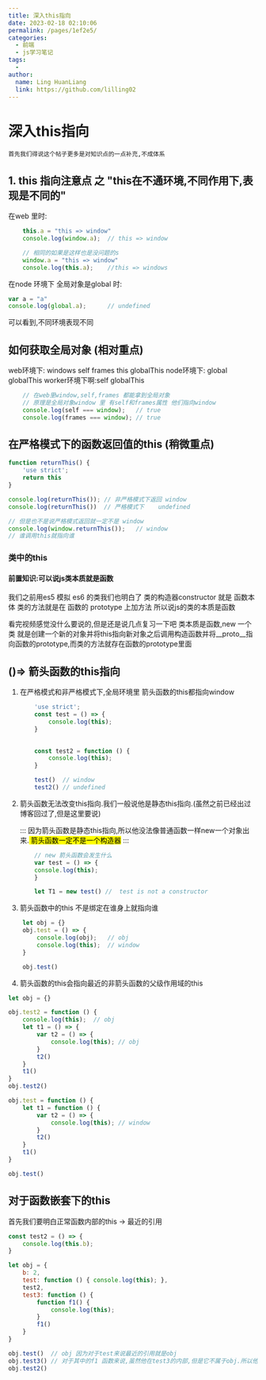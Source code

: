 ```yaml
---
title: 深入this指向
date: 2023-02-18 02:10:06
permalink: /pages/1ef2e5/
categories:
  - 前端
  - js学习笔记
tags:
  - 
author: 
  name: Ling HuanLiang
  link: https://github.com/lilling02
---
```

#   深入this指向

    首先我们得说这个帖子更多是对知识点的一点补充,不成体系

## 1. this 指向注意点 之 "this在不通环境,不同作用下,表现是不同的"

在web 里时:

```` js 
    this.a = "this => window"
    console.log(window.a);  // this => window

    // 相同的如果是这样也是没问题的s
    window.a = "this => window"
    console.log(this.a);    //this => windows
````

在node 环境下 全局对象是global 时:
```` js
var a = "a"
console.log(global.a);      // undefined
````

可以看到,不同环境表现不同

## 如何获取全局对象 (相对重点)
web环境下: windows self frames this globalThis
node环境下: global globalThis 
worker环境下啊:self globalThis

```` js
    // 在web里window,self,frames 都能拿到全局对象
    // 原理是全局对象window 里 有self和frames属性 他们指向window
    console.log(self === window);   // true
    console.log(frames === window); // true
````

##  在严格模式下的函数返回值的this (稍微重点)
```` js 
function returnThis() {
    'use strict';
    return this
}

console.log(returnThis()); // 非严格模式下返回 window
console.log(returnThis())  // 严格模式下    undefined

// 但是也不是说严格模式返回就一定不是 window
console.log(window.returnThis());   // window
// 谁调用this就指向谁
```` 

### 类中的this

#### 前置知识:可以说js类本质就是函数 
我们之前用es5 模拟 es6 的类我们也明白了
类的构造器constructor 就是 函数本体 
类的方法就是在 函数的 prototype 上加方法
所以说js的类的本质是函数

看完视频感觉没什么要说的,但是还是说几点复习一下吧
类本质是函数,new 一个 类 就是创建一个新的对象并将this指向新对象之后调用构造函数并将__proto__指向函数的prototype,而类的方法就存在函数的prototype里面

## ()=> 箭头函数的this指向

1. 在严格模式和非严格模式下,全局环境里 箭头函数的this都指向window
    
    ```` js
        'use strict';
        const test = () => {
            console.log(this);
        }

       
        const test2 = function () {
            console.log(this);
        }

        test()  // window
        test2() // undefined
    ````

2. 箭头函数无法改变this指向.我们一般说他是静态this指向.(虽然之前已经出过博客回过了,但是这里要说)

    :::
        因为箭头函数是静态this指向,所以他没法像普通函数一样new一个对象出来.<mark> 箭头函数一定不是一个构造器</mark>
    :::

    ```` js
        // new 箭头函数会发生什么
        var test = () => {
        console.log(this);
        }

        let T1 = new test() //  test is not a constructor
    ````

3. 箭头函数中的this 不是绑定在谁身上就指向谁

```` js
    let obj = {}
    obj.test = () => {
        console.log(obj);   // obj
        console.log(this);  // window
    }

    obj.test()

````

4.  箭头函数的this会指向最近的非箭头函数的父级作用域的this
```` js
let obj = {}

obj.test2 = function () {
    console.log(this);  // obj
    let t1 = () => {
        var t2 = () => {
            console.log(this); // obj
        }
        t2()
    }
    t1()
}
obj.test2()

obj.test = function () {
    let t1 = function () {
        var t2 = () => {
            console.log(this); // window
        }
        t2()
    }
    t1()
}

obj.test()


```` 

## 对于函数嵌套下的this

首先我们要明白正常函数内部的this -> 最近的引用

````js
const test2 = () => {
    console.log(this.b);
}

let obj = {
    b: 2,
    test: function () { console.log(this); },
    test2,
    test3: function () {
        function f1() {
            console.log(this);
        }
        f1()
    }
}

obj.test()  // obj 因为对于test来说最近的引用就是obj
obj.test3() // 对于其中的f1 函数来说,虽然他在test3的内部,但是它不属于obj.所以他最近的引用应该是window.类似的情况有在对象的原型链上找方法,在执行的时候this还是那个对象.
obj.test2()

````

